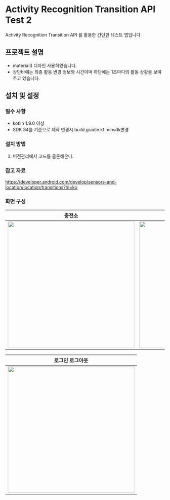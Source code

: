 # Activity Recognition Transition API Test 2

Activity Recognition Transition API 를 활용한 간단한 테스트 앱입니다

## 프로젝트 설명

- material3 디자인 사용하였습니다. 
- 상단바에는 최종 활동 변경 정보와 시간이며 하단에는 1초마다의 활동 상황을 보여주고 있습니다.

## 설치 및 설정

### 필수 사항

- kotlin 1.9.0 이상
- SDK 34를 기준으로 제작 변경시 build.gradle.kt minsdk변경

### 설치 방법

1. 버전관리에서 코드를 클론해온다.


### 참고 자료

https://developer.android.com/develop/sensors-and-location/location/transitions?hl=ko

### 화면 구성

|충전소|홈|
|:---:|:---:|
|<img src="https://github.com/user-attachments/assets/25bfe028-3575-415c-97a6-8bedcaae8f49" width="400"/>|<img src="https://github.com/user-attachments/assets/32a24a37-010a-451b-a338-c172be145fa1" width="400"/>|

|로그인 로그아웃|
|:---:|
|<img src="https://github.com/user-attachments/assets/776a07c6-3c8c-40d5-b539-0ebf1ec2d6e4" width="400"/>|

